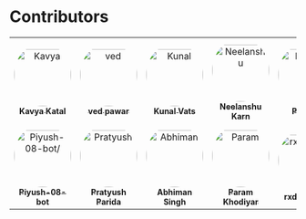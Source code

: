 # Contributors

<table>
<tr>
    <td align="center" style="word-wrap: break-word; width: 150.0; height: 150.0">
        <a href=https://github.com/KatalKavya96>
            <img src=https://avatars.githubusercontent.com/u/178926947?v=4 width="100;"  style="border-radius:50%;align-items:center;justify-content:center;overflow:hidden;padding-top:10px" alt=Kavya Katal/>
            <br />
            <sub style="font-size:14px"><b>Kavya Katal</b></sub>
        </a>
    </td>
    <td align="center" style="word-wrap: break-word; width: 150.0; height: 150.0">
        <a href=https://github.com/vedpawar2254>
            <img src=https://avatars.githubusercontent.com/u/85354558?v=4 width="100;"  style="border-radius:50%;align-items:center;justify-content:center;overflow:hidden;padding-top:10px" alt=ved pawar/>
            <br />
            <sub style="font-size:14px"><b>ved pawar</b></sub>
        </a>
    </td>
    <td align="center" style="word-wrap: break-word; width: 150.0; height: 150.0">
        <a href=https://github.com/1Kunalvats9>
            <img src=https://avatars.githubusercontent.com/u/175101990?v=4 width="100;"  style="border-radius:50%;align-items:center;justify-content:center;overflow:hidden;padding-top:10px" alt=Kunal Vats/>
            <br />
            <sub style="font-size:14px"><b>Kunal Vats</b></sub>
        </a>
    </td>
    <td align="center" style="word-wrap: break-word; width: 150.0; height: 150.0">
        <a href=https://github.com/karn-cyber>
            <img src=https://avatars.githubusercontent.com/u/67745953?v=4 width="100;"  style="border-radius:50%;align-items:center;justify-content:center;overflow:hidden;padding-top:10px" alt=Neelanshu Karn/>
            <br />
            <sub style="font-size:14px"><b>Neelanshu Karn</b></sub>
        </a>
    </td>
    <td align="center" style="word-wrap: break-word; width: 150.0; height: 150.0">
        <a href=https://github.com/PratayaSilla>
            <img src=https://avatars.githubusercontent.com/u/185405536?v=4 width="100;"  style="border-radius:50%;align-items:center;justify-content:center;overflow:hidden;padding-top:10px" alt=Prataya />
            <br />
            <sub style="font-size:14px"><b>Prataya </b></sub>
        </a>
    </td>
    <td align="center" style="word-wrap: break-word; width: 150.0; height: 150.0">
        <a href=https://github.com/Abhinavbajpai30>
            <img src=https://avatars.githubusercontent.com/u/43998907?v=4 width="100;"  style="border-radius:50%;align-items:center;justify-content:center;overflow:hidden;padding-top:10px" alt=Abhinav Bajpai/>
            <br />
            <sub style="font-size:14px"><b>Abhinav Bajpai</b></sub>
        </a>
    </td>
</tr>
<tr>
    <td align="center" style="word-wrap: break-word; width: 150.0; height: 150.0">
        <a href=https://github.com/Piyush-08-bot>
            <img src=https://avatars.githubusercontent.com/u/183766412?v=4 width="100;"  style="border-radius:50%;align-items:center;justify-content:center;overflow:hidden;padding-top:10px" alt=Piyush-08-bot/>
            <br />
            <sub style="font-size:14px"><b>Piyush-08-bot</b></sub>
        </a>
    </td>
    <td align="center" style="word-wrap: break-word; width: 150.0; height: 150.0">
        <a href=https://github.com/MaverickP24>
            <img src=https://avatars.githubusercontent.com/u/68473509?v=4 width="100;"  style="border-radius:50%;align-items:center;justify-content:center;overflow:hidden;padding-top:10px" alt=Pratyush Parida/>
            <br />
            <sub style="font-size:14px"><b>Pratyush Parida</b></sub>
        </a>
    </td>
    <td align="center" style="word-wrap: break-word; width: 150.0; height: 150.0">
        <a href=https://github.com/Koray-afk>
            <img src=https://avatars.githubusercontent.com/u/187554403?v=4 width="100;"  style="border-radius:50%;align-items:center;justify-content:center;overflow:hidden;padding-top:10px" alt=Abhiman Singh/>
            <br />
            <sub style="font-size:14px"><b>Abhiman Singh</b></sub>
        </a>
    </td>
    <td align="center" style="word-wrap: break-word; width: 150.0; height: 150.0">
        <a href=https://github.com/paramkhodiyar>
            <img src=https://avatars.githubusercontent.com/u/121011079?v=4 width="100;"  style="border-radius:50%;align-items:center;justify-content:center;overflow:hidden;padding-top:10px" alt=Param Khodiyar/>
            <br />
            <sub style="font-size:14px"><b>Param Khodiyar</b></sub>
        </a>
    </td>
    <td align="center" style="word-wrap: break-word; width: 150.0; height: 150.0">
        <a href=https://github.com/rxdrxksh01>
            <img src=https://avatars.githubusercontent.com/u/183893632?v=4 width="100;"  style="border-radius:50%;align-items:center;justify-content:center;overflow:hidden;padding-top:10px" alt=rxdrxksh01/>
            <br />
            <sub style="font-size:14px"><b>rxdrxksh01</b></sub>
        </a>
    </td>
</tr>
</table>
